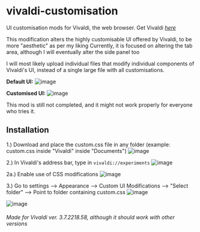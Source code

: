# vivaldi-customisation
UI customisation mods for Vivaldi, the web browser. Get Vivaldi [_here_](https://vivaldi.com/)

This modification alters the highly customisable UI offered by Vivaldi, to be more "aesthetic" as per my liking
Currently, it is focused on altering the tab area, although I will eventually alter the side panel too

I will most likely upload individual files that modify individual components of Vivaldi's UI, instead of a single large file with all customisations. 


**Default UI:** ![image](https://user-images.githubusercontent.com/67533410/116580225-cabf6f80-a930-11eb-95eb-c3ec25c74c5f.png)

**Customised UI:** ![image](https://user-images.githubusercontent.com/67533410/116579142-ba5ac500-a92f-11eb-89aa-d8e73bd253b2.png)

This mod is still not completed, and it might not work properly for everyone who tries it.

## Installation
1.) Download and place the custom.css file in any folder (example: custom.css inside "Vivaldi" inside "Documents") 
![image](https://user-images.githubusercontent.com/67533410/116647036-35a39180-a997-11eb-9647-adae59e77d2e.png)


2.) In Vivaldi's address bar, type in `vivaldi://experiments` ![image](https://user-images.githubusercontent.com/67533410/116647518-620bdd80-a998-11eb-9e42-cd7e285b0121.png)

2a.) Enable use of CSS modifications ![image](https://user-images.githubusercontent.com/67533410/116647534-6afcaf00-a998-11eb-8a98-3c6e1a3e4b43.png)


3.) Go to settings --> Appearance --> Custom UI Modifications --> "Select folder" --> Point to folder containing custom.css 
![image](https://user-images.githubusercontent.com/67533410/116647583-85368d00-a998-11eb-9ef5-e4480d9ecf19.png)


![image](https://user-images.githubusercontent.com/67533410/116647466-40125b00-a998-11eb-9048-0eaf7877527a.png)




###### Made for Vivaldi ver. 3.7.2218.58, although it _should_ work with other versions
